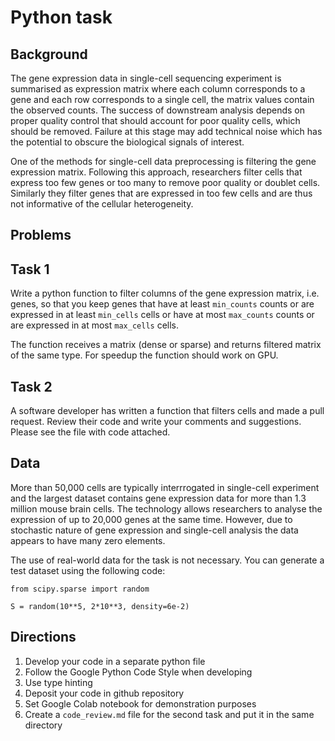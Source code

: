 # Python task


## Background

The gene expression data in single-cell sequencing experiment is summarised as expression matrix where each column corresponds to a gene and each row corresponds to a single cell, the matrix values contain the observed counts. The success of downstream analysis depends on proper quality control that should account for poor quality cells, which should be removed. Failure at this stage may add technical noise which has the potential to obscure the biological signals of interest.

One of the methods for single-cell data preprocessing is filtering the gene expression matrix. Following this approach, researchers filter cells that express too few genes or too many to remove poor quality or doublet cells. Similarly they filter genes that are expressed in too few cells and are thus not informative of the cellular heterogeneity.


## Problems

## Task 1

Write a python function to filter columns of the gene expression matrix, i.e. genes, so that you keep genes that have at least `min_counts` counts or are expressed in at least `min_cells` cells or have at most `max_counts` counts or are expressed in at most `max_cells` cells.

The function receives a matrix (dense or sparse) and returns filtered matrix of the same type. For speedup the function should work on GPU.

## Task 2

A software developer has written a function that filters cells and made a pull request. Review their code and write your comments and suggestions. Please see the file with code attached.


## Data

More than 50,000 cells are typically interrrogated in single-cell experiment and the largest dataset contains gene expression data for more than 1.3 million mouse brain cells. The technology allows researchers to analyse the expression of up to 20,000 genes at the same time. However, due to stochastic nature of gene expression and single-cell analysis the data appears to have many zero elements.

The use of real-world data for the task is not necessary. You can generate a test dataset using the following code:

```
from scipy.sparse import random

S = random(10**5, 2*10**3, density=6e-2)
```


## Directions

1. Develop your code in a separate python file
2. Follow the Google Python Code Style when developing
3. Use type hinting
4. Deposit your code in github repository
5. Set Google Colab notebook for demonstration purposes
6. Create a `code_review.md` file for the second task and put it in the same directory


